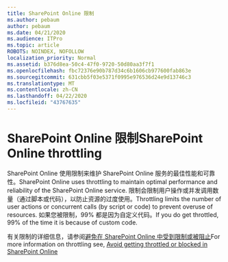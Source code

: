 ```yaml
---
title: SharePoint Online 限制
ms.author: pebaum
author: pebaum
ms.date: 04/21/2020
ms.audience: ITPro
ms.topic: article
ROBOTS: NOINDEX, NOFOLLOW
localization_priority: Normal
ms.assetid: b376d8ea-50c4-47f0-9720-50d80aa3f7f1
ms.openlocfilehash: fbc72376e90b787d34c6b1606cb977600fab863e
ms.sourcegitcommit: 631cbb5f03e5371f0995e976536d24e9d13746c3
ms.translationtype: MT
ms.contentlocale: zh-CN
ms.lasthandoff: 04/22/2020
ms.locfileid: "43767635"
---
```

# <a name="sharepoint-online-throttling"></a><span data-ttu-id="d2a99-102">SharePoint Online 限制</span><span class="sxs-lookup"><span data-stu-id="d2a99-102">SharePoint Online throttling</span></span>

<span data-ttu-id="d2a99-103">SharePoint Online 使用限制来维护 SharePoint Online 服务的最佳性能和可靠性。</span><span class="sxs-lookup"><span data-stu-id="d2a99-103">SharePoint Online uses throttling to maintain optimal performance and reliability of the SharePoint Online service.</span></span> <span data-ttu-id="d2a99-104">限制会限制用户操作或并发调用数量（通过脚本或代码），以防止资源的过度使用。</span><span class="sxs-lookup"><span data-stu-id="d2a99-104">Throttling limits the number of user actions or concurrent calls (by script or code) to prevent overuse of resources.</span></span> <span data-ttu-id="d2a99-105">如果您被限制，99% 都是因为自定义代码。</span><span class="sxs-lookup"><span data-stu-id="d2a99-105">If you do get throttled, 99% of the time it is because of custom code.</span></span>
  
<span data-ttu-id="d2a99-106">有关限制的详细信息，请参阅[避免在 SharePoint Online 中受到限制或被阻止](https://go.microsoft.com/fwlink/?linkid=2022019)</span><span class="sxs-lookup"><span data-stu-id="d2a99-106">For more information on throttling see, [Avoid getting throttled or blocked in SharePoint Online](https://go.microsoft.com/fwlink/?linkid=2022019)</span></span>
  

